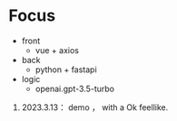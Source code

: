 # Focus
  +  front     
      +  vue   +  axios
  +  back     
      +  python + fastapi
  +  logic   
      +  openai.gpt-3.5-turbo

1.   2023.3.13： demo ， with a Ok feellike. 
